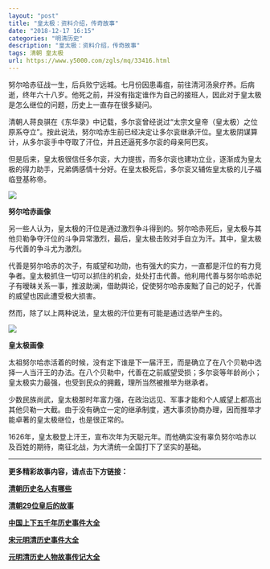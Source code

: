 ```yaml
---
layout: "post"
title: "皇太极：资料介绍，传奇故事"
date: "2018-12-17 16:15"
categories: "明清历史"
description: "皇太极：资料介绍，传奇故事"
tags: 清朝 皇太极
url: https://www.y5000.com/zgls/mq/33416.html
---
```






努尔哈赤征战一生，后兵败宁远城。七月份因患毒疽，前往清河汤泉疗养。后病逝，终年六十八岁。他死之前，并没有指定谁作为自己的接班人，因此对于皇太极是怎么继位的问题，历史上一直存在很多疑问。

清朝人蒋良骐在《东华录》中记载，多尔衮曾经说过“太宗文皇帝（皇太极）之位原系夺立”。按此说法，努尔哈赤生前已经决定让多尔衮继承汗位。皇太极阴谋算计，从多尔衮手中夺取了汗位，并且还逼死多尔衮的母亲阿巴亥。

但是后来，皇太极很信任多尔衮，大力提拔，而多尔衮也建功立业，逐渐成为皇太极的得力助手，兄弟俩感情十分好。在皇太极死后，多尔衮又辅佐皇太极的儿子福临登基称帝。

![](https://img.y5000.com/uploads/allimg/180920/14-1P920135410L9.jpg)

**努尔哈赤画像**

另一些人认为，皇太极的汗位是通过激烈争斗得到的。努尔哈赤死后，皇太极与其他贝勒争夺汗位的斗争异常激烈，最后，皇太极击败对手自立为汗。其中，皇太极与代善的争斗尤为激烈。

代善是努尔哈赤的次子，有威望和功勋，也有强大的实力，一直都是汗位的有力竞争者。皇太极抓住一切可以抓住的机会，处处打击代善。他利用代善与努尔哈赤妃子有暧昧关系一事，推波助澜，借助舆论，促使努尔哈赤废黜了自己的妃子，代善的威望也因此遭受极大损害。

然而，除了以上两种说法，皇太极的汗位更有可能是通过选举产生的。

![](https://img.y5000.com/uploads/allimg/180920/14-1P920135421W3.jpg)

**皇太极画像**

太祖努尔哈赤活着的时候，没有定下谁是下一届汗王，而是确立了在八个贝勒中选择一人当汗王的办法。在八个贝勒中，代善在之前威望受损；多尔衮等年龄尚小；皇太极实力最强，也受到民众的拥戴，理所当然被推举为继承者。

少数民族尚武，皇太极那时年富力强，在政治远见、军事才能和个人威望上都高出其他贝勒一大截。由于没有确立一定的继承制度，遇大事须协商办理，因而推举才能卓著的皇太极继位，也是很正常的。

1626年，皇太极登上汗王，宣布次年为天聪元年。而他确实没有辜负努尔哈赤以及百姓的期待，南征北战，为大清统一全国打下了坚实的基础。

* * *

**更多精彩故事内容，请点击下方链接：**

[**清朝历史名人有哪些**](https://www.y5000.com/zgls/mrzj/25401.html)

[**清朝29位皇后的故事**](https://www.y5000.com/zgls/mq/25183.html)

[**中国上下五千年历史事件大全**](https://www.y5000.com/zgls/26376.html)

[**宋元明清历史事件大全**](https://www.y5000.com/zgls/mq/26385.html)

[**元明清历史人物故事传记大全**](https://www.y5000.com/zgls/mq/21889.html)

